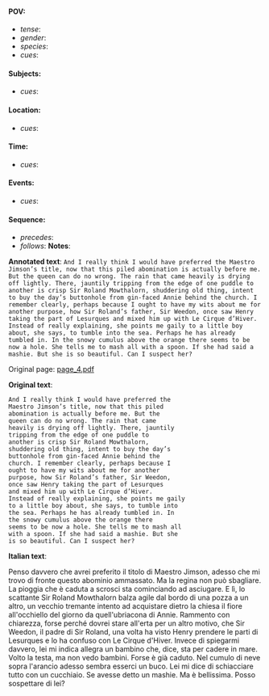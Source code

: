 #### POV: 
  - *tense*:
  - *gender*:
  - *species*:
  - *cues*:
#### Subjects:
  - *cues*:
#### Location:
  - *cues*:
#### Time:
  - *cues*:
#### Events:
  - *cues*:
#### Sequence:
  - *precedes*: 
  - *follows*:
**Notes**:


**Annotated text**:
`And I really think I would have preferred the Maestro Jimson’s title, now that this piled abomination is actually before me. But the queen can do no wrong. The rain that came heavily is drying off lightly. There, jauntily tripping from the edge of one puddle to another is crisp Sir Roland Mowthalorn, shuddering old thing, intent to buy the day’s buttonhole from gin-faced Annie behind the church. I remember clearly, perhaps because I ought to have my wits about me for another purpose, how Sir Roland’s father, Sir Weedon, once saw Henry taking the part of Lesurques and mixed him up with Le Cirque d’Hiver. Instead of really explaining, she points me gaily to a little boy about, she says, to tumble into the sea. Perhaps he has already tumbled in. In the snowy cumulus above the orange there seems to be now a hole. She tells me to mash all with a spoon. If she had said a mashie. But she is so beautiful. Can I suspect her?`

Original page:
[page_4.pdf](https://github.com/vigji/cainjb/blob/main/source_material/pages/page_4.pdf)


**Original text**:
```
And I really think I would have preferred the
Maestro Jimson’s title, now that this piled
abomination is actually before me. But the
queen can do no wrong. The rain that came
heavily is drying off lightly. There, jauntily
tripping from the edge of one puddle to
another is crisp Sir Roland Mowthalorn,
shuddering old thing, intent to buy the day’s
buttonhole from gin-faced Annie behind the
church. I remember clearly, perhaps because I
ought to have my wits about me for another
purpose, how Sir Roland’s father, Sir Weedon,
once saw Henry taking the part of Lesurques
and mixed him up with Le Cirque d’Hiver.
Instead of really explaining, she points me gaily
to a little boy about, she says, to tumble into
the sea. Perhaps he has already tumbled in. In
the snowy cumulus above the orange there
seems to be now a hole. She tells me to mash all
with a spoon. If she had said a mashie. But she
is so beautiful. Can I suspect her?
```

**Italian text**:

Penso davvero che avrei preferito il titolo di Maestro Jimson, adesso che mi trovo di fronte questo abominio ammassato. Ma la regina non può sbagliare. La pioggia che è caduta a scrosci sta cominciando ad asciugare. E lì, lo scattante Sir Roland Mowthalorn balza agile dal bordo di una pozza a un altro, un vecchio tremante intento ad acquistare dietro la chiesa il fiore all'occhiello del giorno da quell'ubriacona di Annie. Rammento con chiarezza, forse perché dovrei stare all'erta per un altro motivo, che Sir Weedon, il padre di Sir Roland, una volta ha visto Henry prendere le parti di Lesurques e lo ha confuso con Le Cirque d'Hiver. Invece di spiegarmi davvero, lei mi indica allegra un bambino che, dice, sta per cadere in mare. Volto la testa, ma non vedo bambini. Forse è già caduto. Nel cumulo di neve sopra l'arancio adesso sembra esserci un buco. Lei mi dice di schiacciare tutto con un cucchiaio. Se avesse detto un mashie. Ma è bellissima. Posso sospettare di lei?


